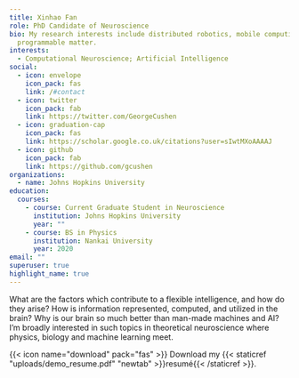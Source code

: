 ```yaml
---
title: Xinhao Fan
role: PhD Candidate of Neuroscience
bio: My research interests include distributed robotics, mobile computing and
  programmable matter.
interests:
  - Computational Neuroscience; Artificial Intelligence
social:
  - icon: envelope
    icon_pack: fas
    link: /#contact
  - icon: twitter
    icon_pack: fab
    link: https://twitter.com/GeorgeCushen
  - icon: graduation-cap
    icon_pack: fas
    link: https://scholar.google.co.uk/citations?user=sIwtMXoAAAAJ
  - icon: github
    icon_pack: fab
    link: https://github.com/gcushen
organizations:
  - name: Johns Hopkins University
education:
  courses:
    - course: Current Graduate Student in Neuroscience
      institution: Johns Hopkins University
      year: ""
    - course: BS in Physics
      institution: Nankai University
      year: 2020
email: ""
superuser: true
highlight_name: true
---
```

What are the factors which contribute to a flexible intelligence, and how do they arise?
How is information represented, computed, and utilized in the brain? Why is our brain
so much better than man-made machines and AI? I’m broadly interested in such topics
in theoretical neuroscience where physics, biology and machine learning meet.

{{< icon name="download" pack="fas" >}} Download my {{< staticref "uploads/demo_resume.pdf" "newtab" >}}resumé{{< /staticref >}}.
